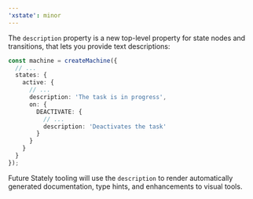 ```yaml
---
'xstate': minor
---
```


The `description` property is a new top-level property for state nodes and transitions, that lets you provide text descriptions:

```ts
const machine = createMachine({
  // ...
  states: {
    active: {
      // ...
      description: 'The task is in progress',
      on: {
        DEACTIVATE: {
          // ...
          description: 'Deactivates the task'
        }
      }
    }
  }
});
```

Future Stately tooling will use the `description` to render automatically generated documentation, type hints, and enhancements to visual tools.
